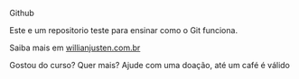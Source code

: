 Github

Este e um repositorio teste para ensinar como o Git funciona.

Saiba mais em [willianjusten.com.br](willianjusten.com.br)

Gostou do curso? Quer mais? Ajude com uma doação, até um café é válido
